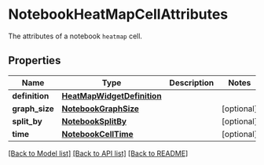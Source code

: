 # NotebookHeatMapCellAttributes

The attributes of a notebook `heatmap` cell.

## Properties

| Name           | Type                                                      | Description | Notes      |
| -------------- | --------------------------------------------------------- | ----------- | ---------- |
| **definition** | [**HeatMapWidgetDefinition**](HeatMapWidgetDefinition.md) |             |
| **graph_size** | [**NotebookGraphSize**](NotebookGraphSize.md)             |             | [optional] |
| **split_by**   | [**NotebookSplitBy**](NotebookSplitBy.md)                 |             | [optional] |
| **time**       | [**NotebookCellTime**](NotebookCellTime.md)               |             | [optional] |

[[Back to Model list]](README.md#documentation-for-models) [[Back to API list]](README.md#documentation-for-api-endpoints) [[Back to README]](README.md)
